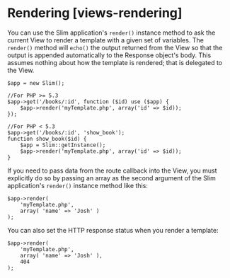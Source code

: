 # Rendering [views-rendering] #

You can use the Slim application's `render()` instance method to ask the current View to render a template with a given set of variables. The `render()` method will `echo()` the output returned from the View so that the output is appended automatically to the Response object's body. This assumes nothing about how the template is rendered; that is delegated to the View.

    $app = new Slim();

    //For PHP >= 5.3
    $app->get('/books/:id', function ($id) use ($app) {
        $app->render('myTemplate.php', array('id' => $id));
    });

    //For PHP < 5.3
    $app->get('/books/:id', 'show_book');
    function show_book($id) {
        $app = Slim::getInstance();
        $app->render('myTemplate.php', array('id' => $id));
    }

If you need to pass data from the route callback into the View, you must explicitly do so by passing an array as the second argument of the Slim application's `render()` instance method like this:

    $app->render(
        'myTemplate.php',
        array( 'name' => 'Josh' )
    );

You can also set the HTTP response status when you render a template:

    $app->render(
        'myTemplate.php',
        array( 'name' => 'Josh' ), 
        404
    );